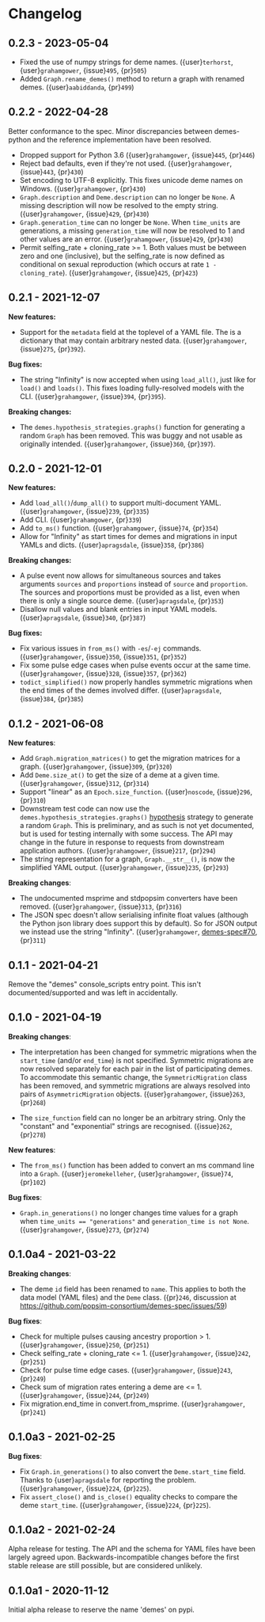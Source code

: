 # Changelog

## 0.2.3 - 2023-05-04

- Fixed the use of numpy strings for deme names.
  ({user}`terhorst`, {user}`grahamgower`, {issue}`495`, {pr}`505`)
- Added `Graph.rename_demes()` method to return a graph with renamed demes.
  ({user}`aabiddanda`, {pr}`499`)

## 0.2.2 - 2022-04-28

Better conformance to the spec. Minor discrepancies between
demes-python and the reference implementation have been resolved.

- Dropped support for Python 3.6
  ({user}`grahamgower`, {issue}`445`, {pr}`446`)
- Reject bad defaults, even if they're not used.
  ({user}`grahamgower`, {issue}`443`, {pr}`430`)
- Set encoding to UTF-8 explicitly. This fixes unicode deme names on Windows.
  ({user}`grahamgower`, {pr}`430`)
- `Graph.description` and `Deme.description` can no longer be `None`.
  A missing description will now be resolved to the empty string.
  ({user}`grahamgower`, {issue}`429`, {pr}`430`)
- `Graph.generation_time` can no longer be `None`.
  When `time_units` are generations, a missing `generation_time` will now
  be resolved to 1 and other values are an error.
  ({user}`grahamgower`, {issue}`429`, {pr}`430`)
- Permit selfing_rate + cloning_rate >= 1.
  Both values must be between zero and one (inclusive), but the selfing_rate
  is now defined as conditional on sexual reproduction (which occurs at
  rate `1 - cloning_rate`).
  ({user}`grahamgower`, {issue}`425`, {pr}`423`)

## 0.2.1 - 2021-12-07

**New features:**

- Support for the `metadata` field at the toplevel of a YAML file.
  The is a dictionary that may contain arbitrary nested data.
  ({user}`grahamgower`, {issue}`275`, {pr}`392`).

**Bug fixes:**

- The string "Infinity" is now accepted when using `load_all()`,
  just like for `load()` and `loads()`.
  This fixes loading fully-resolved models with the CLI.
  ({user}`grahamgower`, {issue}`394`, {pr}`395`).

**Breaking changes:**

- The `demes.hypothesis_strategies.graphs()` function for generating
  a random `Graph` has been removed. This was buggy and not usable
  as originally intended.
  ({user}`grahamgower`, {issue}`360`, {pr}`397`).

## 0.2.0 - 2021-12-01

**New features:**

- Add `load_all()`/`dump_all()` to support multi-document YAML.
  ({user}`grahamgower`, {issue}`239`, {pr}`335`)
- Add CLI.
  ({user}`grahamgower`, {pr}`339`)
- Add `to_ms()` function.
  ({user}`grahamgower`, {issue}`74`, {pr}`354`)
- Allow for "Infinity" as start times for demes and migrations in input
  YAMLs and dicts.
  ({user}`apragsdale`, {issue}`358`, {pr}`386`)


**Breaking changes:**

- A pulse event now allows for simultaneous sources and takes arguments
  `sources` and `proportions` instead of `source` and `proportion`. The
  sources and proportions must be provided as a list, even when there is
  only a single source deme.
  ({user}`apragsdale`, {pr}`353`)
- Disallow null values and blank entries in input YAML models.
  ({user}`apragsdale`, {issue}`340`, {pr}`387`)

**Bug fixes:**

- Fix various issues in `from_ms()` with `-es`/`-ej` commands.
  ({user}`grahamgower`, {issue}`350`, {issue}`351`, {pr}`352`)
- Fix some pulse edge cases when pulse events occur at the same time.
  ({user}`grahamgower`, {issue}`328`, {issue}`357`, {pr}`362`)
- `todict_simplified()` now properly handles symmetric migrations when the
  end times of the demes involved differ.
  ({user}`apragsdale`, {issue}`384`, {pr}`385`)

## 0.1.2 - 2021-06-08

**New features**:

- Add `Graph.migration_matrices()` to get the migration matrices for a graph.
  ({user}`grahamgower`, {issue}`309`, {pr}`320`)
- Add `Deme.size_at()` to get the size of a deme at a given time.
  ({user}`grahamgower`, {issue}`312`, {pr}`314`)
- Support "linear" as an `Epoch.size_function`.
  ({user}`noscode`, {issue}`296`, {pr}`310`)
- Downstream test code can now use the `demes.hypothesis_strategies.graphs()`
  [hypothesis](https://hypothesis.readthedocs.io/) strategy to generate a
  random `Graph`. This is preliminary, and as such is not yet documented,
  but is used for testing internally with some success. The API may change
  in the future in response to requests from downstream application authors.
  ({user}`grahamgower`, {issue}`217`, {pr}`294`)
- The string representation for a graph, `Graph.__str__()`, is now the
  simplified YAML output.
  ({user}`grahamgower`, {issue}`235`, {pr}`293`)

**Breaking changes**:

- The undocumented msprime and stdpopsim converters have been removed.
  ({user}`grahamgower`, {issue}`313`, {pr}`316`)
- The JSON spec doesn't allow serialising infinite float values (although the
  Python json library does support this by default). So for JSON output we
  instead use the string "Infinity".
  ({user}`grahamgower`,
  [demes-spec#70](https://github.com/popsim-consortium/demes-spec/issues/70),
  {pr}`311`)

## 0.1.1 - 2021-04-21

Remove the "demes" console_scripts entry point.
This isn't documented/supported and was left in accidentally.


## 0.1.0 - 2021-04-19

**Breaking changes**:

- The interpretation has been changed for symmetric migrations when the
  `start_time` (and/or `end_time`) is not specified. Symmetric migrations are
  now resolved separately for each pair in the list of participating demes.
  To accommodate this semantic change, the `SymmetricMigration` class has
  been removed, and symmetric migrations are always resolved into pairs of
  `AsymmetricMigration` objects.
  ({user}`grahamgower`, {issue}`263`, {pr}`268`)

- The `size_function` field can no longer be an arbitrary string.
  Only the "constant" and "exponential" strings are recognised.
  ({issue}`262`, {pr}`278`)

**New features**:
- The `from_ms()` function has been added to convert an ms command line
  into a `Graph`.
  ({user}`jeromekelleher`, {user}`grahamgower`, {issue}`74`, {pr}`102`)

**Bug fixes**:
- `Graph.in_generations()` no longer changes time values for a graph
  when `time_units == "generations"` and `generation_time is not None`.
  ({user}`grahamgower`, {issue}`273`, {pr}`274`)

## 0.1.0a4 - 2021-03-22

**Breaking changes**:

- The deme `id` field has been renamed to `name`. This applies to both
  the data model (YAML files) and the `Deme` class.
  ({pr}`246`, discussion at https://github.com/popsim-consortium/demes-spec/issues/59)

**Bug fixes**:

- Check for multiple pulses causing ancestry proportion > 1.
  ({user}`grahamgower`, {issue}`250`, {pr}`251`)
- Check selfing_rate + cloning_rate <= 1.
  ({user}`grahamgower`, {issue}`242`, {pr}`251`)
- Check for pulse time edge cases.
  ({user}`grahamgower`, {issue}`243`, {pr}`249`)
- Check sum of migration rates entering a deme are <= 1.
  ({user}`grahamgower`, {issue}`244`, {pr}`249`)
- Fix migration.end_time in convert.from_msprime.
  ({user}`grahamgower`, {pr}`241`)


## 0.1.0a3 - 2021-02-25

**Bug fixes**:

- Fix `Graph.in_generations()` to also convert the `Deme.start_time` field.
  Thanks to {user}`apragsdale` for reporting the problem.
  ({user}`grahamgower`, {issue}`224`, {pr}`225`).
- Fix `assert_close()` and `is_close()` equality checks to compare the deme
  `start_time`.
  ({user}`grahamgower`, {issue}`224`, {pr}`225`).


## 0.1.0a2 - 2021-02-24

Alpha release for testing. The API and the schema for YAML files have been
largely agreed upon. Backwards-incompatible changes before the first stable
release are still possible, but are considered unlikely.


## 0.1.0a1 - 2020-11-12

Initial alpha release to reserve the name 'demes' on pypi.
